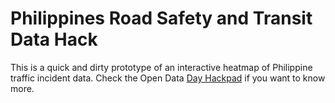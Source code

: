 # Philippines Road Safety and Transit Data Hack
This is a quick and dirty prototype of an interactive heatmap of Philippine traffic incident data.
Check the Open Data [Day Hackpad](http://opendatadaydc.hackpad.com/Weekend-Wrap-up-2014-TdM5J8AwyfN) if you want to know more.
